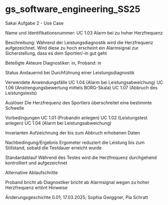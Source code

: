 # gs_software_engineering_SS25

Sakai Aufgabe 2 - Use Case

Name und Identifikationsnummer: UC 1.03 Alarm bei zu hoher Herzfrequenz

Beschreibung: Während der Leistungsdiagnostik wird die Herzfrequenz aufgezeichnet. Wird diese zu hoch erscheint ein Alarmsignal zur Sicherstellung, dass es dem Sportler/-in gut geht

Beteiligte Akteure Diagnostiker: in, Proband: in

Status Andauernd bei Durchführung einer Leistungsdiagnostik

Verwendete Anwendungsfälle UC 1.04 (Alarm bei Leistungsabweichung) UC 1.06 (Anstrengungsbewertung mittels BORG-Skala) UC 1.07 (Abbruch des Leistungstests)

Auslöser Die Herzfrequenz des Sportlers überschreitet eine bestimmte Schwelle

Vorbedingungen UC 1.01 (Probandin anlegen) UC 1.02 (Leistungstest anlegen) UC 1.04 (Alarm bei Leistungsabweichung)

Invarianten Aufzeichnung der bis zum Abbruch erhobenen Daten

Nachbedingung/Ergebnis Ergometer reduziert die Leistung bis zum Stillstand, sobald die Testdauer erreicht wurde

Standardablauf Während des Testes wird die Herzfrequenz durchgehend kontrolliert und aufgezeichnet

Alternative Ablaufschritte

Proband bricht ab
Diagnostiker bricht ab
Alarmsignal wegen zu hoher Herzfrequenz ertönt
Hinweise

Änderungsgeschichte 0.01; 17.03.2025; Sophia Gwiggner, Pia Schratt

